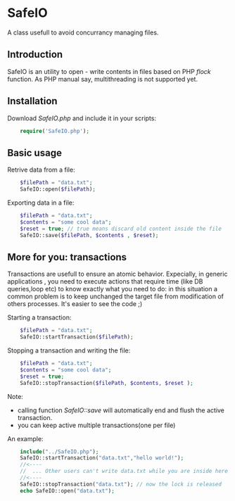 SafeIO
======

A class usefull to avoid concurrancy managing files.

## Introduction
SafeIO is an utility to open - write contents in files based on PHP *flock* function.
As PHP manual say, multithreading is not supported yet.

## Installation

Download *SafeIO.php* and include it in your scripts:

```php
    require('SafeIO.php');
```


## Basic usage

Retrive data from a file:

```php 
    $filePath = "data.txt";
    SafeIO::open($filePath);
```

Exporting data in a file:

```php 
    $filePath = "data.txt";
    $contents = "some cool data";
    $reset = true; // true means discard old content inside the file
    SafeIO::save($filePath, $contents , $reset);
```

## More for you: transactions

Transactions are usefull to ensure an atomic behavior. Expecially, in generic applications
, you need to execute actions that require time (like DB queries,loop etc) to know exactly what you need to do:
in this situation a common problem is to keep unchanged the target file from modification of others processes.
It's easier to see the code ;)

Starting a transaction:

```php 
    $filePath = "data.txt";
    SafeIO::startTransaction($filePath);
```

Stopping a transaction and writing the file:

```php 
    $filePath = "data.txt";
    $contents = "some cool data";
    $reset = true;
    SafeIO::stopTransaction($filePath, $contents, $reset );
```
Note: 
* calling function *SafeIO::save* will automatically end and flush the active transaction.
* you can keep active multiple transactions(one per file)


An example:
```php 
    include("../SafeIO.php");
    SafeIO::startTransaction("data.txt","hello world!");
    //<----                                                 
    //  ... Other users can't write data.txt while you are inside here ...
    //<----                                                     
    SafeIO::stopTransaction("data.txt"); // now the lock is released   
    echo SafeIO::open("data.txt");
```





